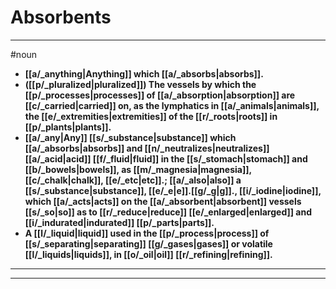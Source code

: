 # Absorbents
---
#noun
- **[[a/_anything|Anything]] which [[a/_absorbs|absorbs]].**
- **([[p/_pluralized|pluralized]]) The vessels by which the [[p/_processes|processes]] of [[a/_absorption|absorption]] are [[c/_carried|carried]] on, as the lymphatics in [[a/_animals|animals]], the [[e/_extremities|extremities]] of the [[r/_roots|roots]] in [[p/_plants|plants]].**
- **[[a/_any|Any]] [[s/_substance|substance]] which [[a/_absorbs|absorbs]] and [[n/_neutralizes|neutralizes]] [[a/_acid|acid]] [[f/_fluid|fluid]] in the [[s/_stomach|stomach]] and [[b/_bowels|bowels]], as [[m/_magnesia|magnesia]], [[c/_chalk|chalk]], [[e/_etc|etc]].; [[a/_also|also]] a [[s/_substance|substance]], [[e/_e|e]].[[g/_g|g]]., [[i/_iodine|iodine]], which [[a/_acts|acts]] on the [[a/_absorbent|absorbent]] vessels [[s/_so|so]] as to [[r/_reduce|reduce]] [[e/_enlarged|enlarged]] and [[i/_indurated|indurated]] [[p/_parts|parts]].**
- **A [[l/_liquid|liquid]] used in the [[p/_process|process]] of [[s/_separating|separating]] [[g/_gases|gases]] or volatile [[l/_liquids|liquids]], in [[o/_oil|oil]] [[r/_refining|refining]].**
---
---

